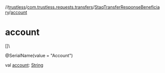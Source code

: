 //[trustless](../../../index.md)/[com.trustless.requests.transfers](../index.md)/[StaqTransferResponseBeneficiary](index.md)/[account](account.md)

# account

[]\

@SerialName(value = &quot;Account&quot;)

val [account](account.md): [String](https://kotlinlang.org/api/latest/jvm/stdlib/kotlin/-string/index.html)
